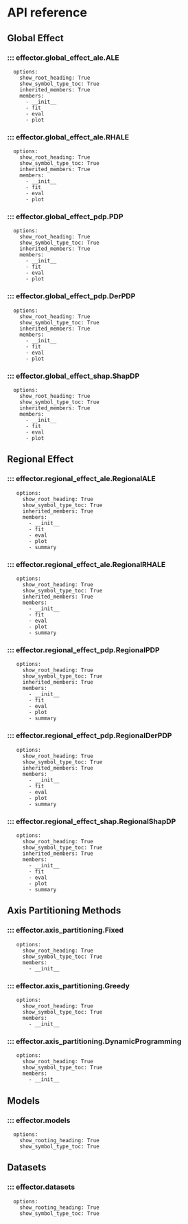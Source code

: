 # API reference

## Global Effect

### ::: effector.global_effect_ale.ALE
      options:
        show_root_heading: True
        show_symbol_type_toc: True
        inherited_members: True
        members:
          - __init__
          - fit
          - eval
          - plot

### ::: effector.global_effect_ale.RHALE
      options:
        show_root_heading: True
        show_symbol_type_toc: True
        inherited_members: True
        members:
          - __init__
          - fit
          - eval
          - plot

### ::: effector.global_effect_pdp.PDP
      options:
        show_root_heading: True
        show_symbol_type_toc: True
        inherited_members: True
        members:
          - __init__
          - fit
          - eval
          - plot

### ::: effector.global_effect_pdp.DerPDP
      options:
        show_root_heading: True
        show_symbol_type_toc: True
        inherited_members: True
        members:
          - __init__
          - fit
          - eval
          - plot

### ::: effector.global_effect_shap.ShapDP
      options:
        show_root_heading: True
        show_symbol_type_toc: True
        inherited_members: True
        members:
          - __init__
          - fit
          - eval
          - plot

## Regional Effect

### ::: effector.regional_effect_ale.RegionalALE
       options:
         show_root_heading: True
         show_symbol_type_toc: True
         inherited_members: True
         members:
           - __init__
           - fit
           - eval
           - plot
           - summary

### ::: effector.regional_effect_ale.RegionalRHALE
       options:
         show_root_heading: True
         show_symbol_type_toc: True
         inherited_members: True
         members:
           - __init__
           - fit
           - eval
           - plot
           - summary


### ::: effector.regional_effect_pdp.RegionalPDP
       options:
         show_root_heading: True
         show_symbol_type_toc: True
         inherited_members: True
         members:
           - __init__
           - fit
           - eval
           - plot
           - summary

### ::: effector.regional_effect_pdp.RegionalDerPDP
       options:
         show_root_heading: True
         show_symbol_type_toc: True
         inherited_members: True
         members:
           - __init__
           - fit
           - eval
           - plot
           - summary

### ::: effector.regional_effect_shap.RegionalShapDP
       options:
         show_root_heading: True
         show_symbol_type_toc: True
         inherited_members: True
         members:
           - __init__
           - fit
           - eval
           - plot
           - summary


## Axis Partitioning Methods
### ::: effector.axis_partitioning.Fixed
       options:
         show_root_heading: True
         show_symbol_type_toc: True
         members:
           - __init__

### ::: effector.axis_partitioning.Greedy
       options:
         show_root_heading: True
         show_symbol_type_toc: True
         members:
           - __init__

### ::: effector.axis_partitioning.DynamicProgramming
       options:
         show_root_heading: True
         show_symbol_type_toc: True
         members:
           - __init__

## Models
### ::: effector.models
      options:
        show_rooting_heading: True
        show_symbol_type_toc: True

## Datasets
### ::: effector.datasets
      options:
        show_rooting_heading: True
        show_symbol_type_toc: True